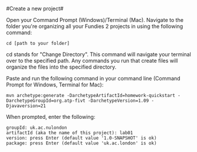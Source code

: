 #Create a new project#

Open your Command Prompt (Windows)/Terminal (Mac). Navigate to the folder you're organizing all your Fundies 2 projects in using the following command:
```
cd [path to your folder]
```
cd stands for "Change Directory". This command will navigate your terminal over to the specified path. Any commands you run that create files will organize the files into the specified directory. 

Paste and run the following command in your command line (Command Prompt for Windows, Terminal for Mac):
```
mvn archetype:generate -DarchetypeArtifactId=homework-quickstart -DarchetypeGroupId=org.atp-fivt -DarchetypeVersion=1.09 -Djavaversion=21
```

When prompted, enter the following:
```
groupId: uk.ac.nulondon
artifactId (aka the name of this project): lab01
version: press Enter (default value '1.0-SNAPSHOT' is ok) 
package: press Enter (default value 'uk.ac.london' is ok)
```